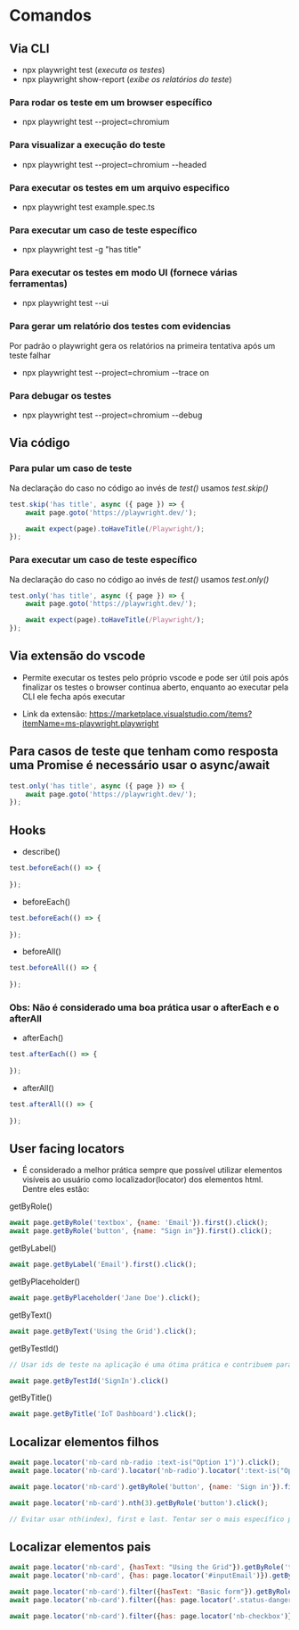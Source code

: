 # Comandos 

## Via CLI

- npx playwright test (_executa os testes_)
- npx playwright show-report (_exibe os relatórios do teste_)

### Para rodar os teste em um browser específico
- npx playwright test --project=chromium

### Para visualizar a execução do teste
- npx playwright test --project=chromium --headed

### Para executar os testes em um arquivo especifico
- npx playwright test example.spec.ts

### Para executar um caso de teste específico
- npx playwright test -g "has title"

### Para executar os testes em modo UI (fornece várias ferramentas)
- npx playwright test --ui

### Para gerar um relatório dos testes com evidencias
Por padrão o playwright gera os relatórios na primeira tentativa após um teste falhar

- npx playwright test --project=chromium --trace on

### Para debugar os testes
- npx playwright test --project=chromium --debug

## Via código

### Para pular um caso de teste

Na declaração do caso no código ao invés de _test()_ usamos _test.skip()_

```javascript
test.skip('has title', async ({ page }) => {
    await page.goto('https://playwright.dev/');

    await expect(page).toHaveTitle(/Playwright/);
});
```

### Para executar um caso de teste específico

Na declaração do caso no código ao invés de _test()_ usamos _test.only()_

```javascript
test.only('has title', async ({ page }) => {
    await page.goto('https://playwright.dev/');

    await expect(page).toHaveTitle(/Playwright/);
});
```

## Via extensão do vscode

- Permite executar os testes pelo próprio vscode e pode ser útil pois após finalizar os testes o browser continua aberto, enquanto ao executar pela CLI ele fecha após executar

- Link da extensão: https://marketplace.visualstudio.com/items?itemName=ms-playwright.playwright

## Para casos de teste que tenham como resposta uma Promise é necessário usar o async/await

```javascript
test.only('has title', async ({ page }) => {
    await page.goto('https://playwright.dev/');
});
```

## Hooks

- describe()
```javascript
test.beforeEach(() => {
   
});
```

- beforeEach()
```javascript
test.beforeEach(() => {
   
});
```
- beforeAll()
```javascript
test.beforeAll(() => {
   
});
```

### Obs: Não é considerado uma boa prática usar o afterEach e o afterAll

- afterEach()
```javascript
test.afterEach(() => {
   
});
```

- afterAll()
```javascript
test.afterAll(() => {
   
});
```

## User facing locators

- É considerado a melhor prática sempre que possível utilizar elementos visíveis ao usuário como localizador(locator) dos elementos html. Dentre eles estão:

getByRole()
```javascript
await page.getByRole('textbox', {name: 'Email'}).first().click();
await page.getByRole('button', {name: "Sign in"}).first().click();
```

getByLabel()
```javascript
await page.getByLabel('Email').first().click();
```

getByPlaceholder()
```javascript
await page.getByPlaceholder('Jane Doe').click();
```

getByText()
```javascript
await page.getByText('Using the Grid').click();
```

getByTestId()
```javascript
// Usar ids de teste na aplicação é uma ótima prática e contribuem para uma aplicação resiliente, ainda não seja um elemento visível ao usuário

await page.getByTestId('SignIn').click()
```

getByTitle()
```javascript
await page.getByTitle('IoT Dashboard').click();
```

## Localizar elementos filhos
```javascript
await page.locator('nb-card nb-radio :text-is("Option 1")').click();
await page.locator('nb-card').locator('nb-radio').locator(':text-is("Option 2)').click();

await page.locator('nb-card').getByRole('button', {name: 'Sign in'}).first().click();

await page.locator('nb-card').nth(3).getByRole('button').click();

// Evitar usar nth(index), first e last. Tentar ser o mais específico possível a fim de evitar erros.
```

## Localizar elementos pais
```javascript
await page.locator('nb-card', {hasText: "Using the Grid"}).getByRole('textbox', {name: 'Email'}).click();
await page.locator('nb-card', {has: page.locator('#inputEmail')}).getByRole('textbox', {name: "Email"}).click();

await page.locator('nb-card').filter({hasText: "Basic form"}).getByRole('textbox', {name: "Email"}).click();
await page.locator('nb-card').filter({has: page.locator('.status-danger')}).getByRole('textbox', {name: "Email"}).click();

await page.locator('nb-card').filter({has: page.locator('nb-checkbox')}).filter({hasText: "Sign in"}).getByRole('textbox', {name: "Email"}).click();
```